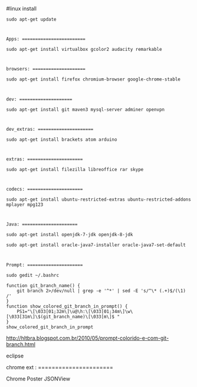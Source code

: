 #linux install

	sudo apt-get update
#
	Apps: ========================

	sudo apt-get install virtualbox gcolor2 audacity remarkable
#
	browsers: ====================

	sudo apt-get install firefox chromium-browser google-chrome-stable
#
	dev: ====================
	
	sudo apt-get install git maven3 mysql-server adminer openvpn
#
	dev_extras: =====================

	sudo apt-get install brackets atom arduino
#
	extras: =====================

	sudo apt-get install filezilla libreoffice rar skype 
#
	codecs: =====================

	sudo apt-get install ubuntu-restricted-extras ubuntu-restricted-addons mplayer mpg123
#
	Java: =====================

	sudo apt-get install openjdk-7-jdk openjdk-8-jdk 

	sudo apt-get install oracle-java7-installer oracle-java7-set-default
#
	Prompt: =====================

	sudo gedit ~/.bashrc	

	function git_branch_name() {
		git branch 2>/dev/null | grep -e '^*' | sed -E 's/^\* (.+)$/(\1) /'
	}
	function show_colored_git_branch_in_prompt() {
		PS1="\[\033[01;32m\]\u@\h:\[\033[01;34m\]\w\[\033[31m\]\$(git_branch_name)\[\033[m\]$ "
	}
	show_colored_git_branch_in_prompt
http://hltbra.blogspot.com.br/2010/05/prompt-colorido-e-com-git-branch.html

eclipse

chrome ext : ======================

Chrome Poster
JSONView

